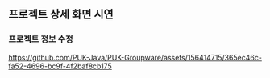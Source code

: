 ## 프로젝트 상세 화면 시연

### 프로젝트 정보 수정
https://github.com/PUK-Java/PUK-Groupware/assets/156414715/365ec46c-fa52-4696-bc9f-4f2baf8cb175
